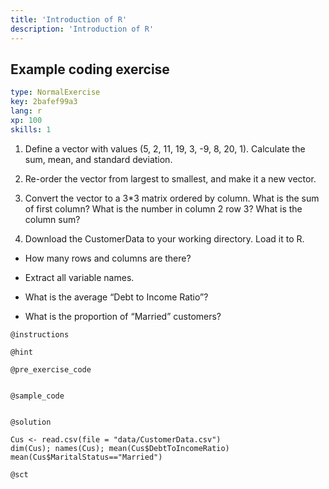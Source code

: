 ```yaml
---
title: 'Introduction of R'
description: 'Introduction of R'
---
```


## Example coding exercise

```yaml
type: NormalExercise
key: 2bafef99a3
lang: r
xp: 100
skills: 1
```

1. Define a vector with values (5, 2, 11, 19, 3, -9, 8, 20, 1). Calculate the sum, mean, and standard deviation.
2. Re-order the vector from largest to smallest, and make it a new vector.
3. Convert the vector to a 3*3 matrix ordered by column. What is the sum of first column? What is the number in column 2 row 3? What is the column sum?

4. Download the CustomerData to your working directory. Load it to R.

- How many rows and columns are there?

- Extract all variable names.

- What is the average “Debt to Income Ratio”?

- What is the proportion of “Married” customers?

`@instructions`


`@hint`


`@pre_exercise_code`
```{r}

```

`@sample_code`
```{r}

```

`@solution`
```{r}
Cus <- read.csv(file = "data/CustomerData.csv")
dim(Cus); names(Cus); mean(Cus$DebtToIncomeRatio)
mean(Cus$MaritalStatus=="Married")
```

`@sct`
```{r}

```
